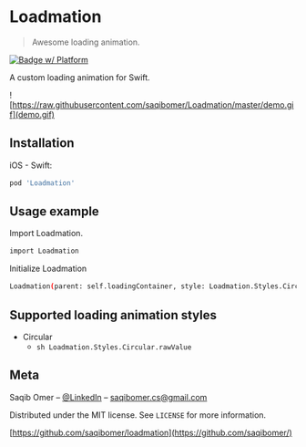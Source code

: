 # Loadmation
> Awesome loading animation.

[![Badge w/ Platform](https://cocoapod-badges.herokuapp.com/p/NSStringMask/badge.svg)](https://cocoadocs.org/docsets/NSStringMask)

A custom loading animation for Swift.

![https://raw.githubusercontent.com/saqibomer/Loadmation/master/demo.gif](demo.gif)

## Installation

iOS  - Swift:

```sh
pod 'Loadmation'
```



## Usage example

Import Loadmation.

```sh
import Loadmation
```

Initialize Loadmation

```sh
Loadmation(parent: self.loadingContainer, style: Loadmation.Styles.Circular.rawValue, frame: self.loadingContainer.frame)
```


## Supported loading animation styles

* Circular
    * ```sh Loadmation.Styles.Circular.rawValue```

## Meta

Saqib Omer – [@LinkedIn](https://www.linkedin.com/in/saqibomer/) – saqibomer.cs@gmail.com

Distributed under the MIT license. See ``LICENSE`` for more information.

[https://github.com/saqibomer/loadmation](https://github.com/saqibomer/)
